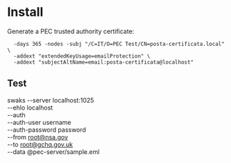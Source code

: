 
# Install

Generate a PEC trusted authority certificate:

```openssl req -x509 -newkey rsa:2048 -keyout key.pem -out cert.pem \
  -days 365 -nodes -subj "/C=IT/O=PEC Test/CN=posta-certificata.local" \
  -addext "extendedKeyUsage=emailProtection" \
  -addext "subjectAltName=email:posta-certificata@localhost"
```

## Test

swaks --server localhost:1025 \
  --ehlo localhost \
  --auth \
  --auth-user username \
  --auth-password password \
  --from root@nsa.gov \
  --to root@gchq.gov.uk \
  --data @pec-server/sample.eml